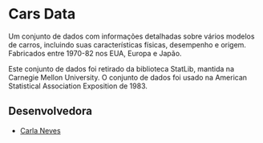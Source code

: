 # Cars Data

Um conjunto de dados com informações detalhadas sobre vários modelos de carros, incluindo suas características físicas, desempenho e origem. Fabricados entre 1970-82 nos EUA, Europa e Japão.

Este conjunto de dados foi retirado da biblioteca StatLib, mantida na Carnegie Mellon University. O conjunto de dados foi usado na American Statistical Association Exposition de 1983.

## Desenvolvedora
 - [Carla Neves](https://github.com/adiosCarla)